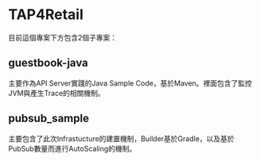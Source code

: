 # TAP4Retail
目前這個專案下方包含2個子專案：

## guestbook-java
主要作為API Server實踐的Java Sample Code，基於Maven。裡面包含了監控JVM與產生Trace的相關機制。

## pubsub_sample
主要包含了此次Infrastucture的建置機制，Builder基於Gradle，以及基於PubSub數量而進行AutoScaling的機制。